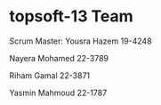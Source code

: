 topsoft-13 Team
==============
Scrum Master: Yousra Hazem 19-4248

Nayera Mohamed 22-3789

Riham Gamal 22-3871


Yasmin Mahmoud 22-1787
